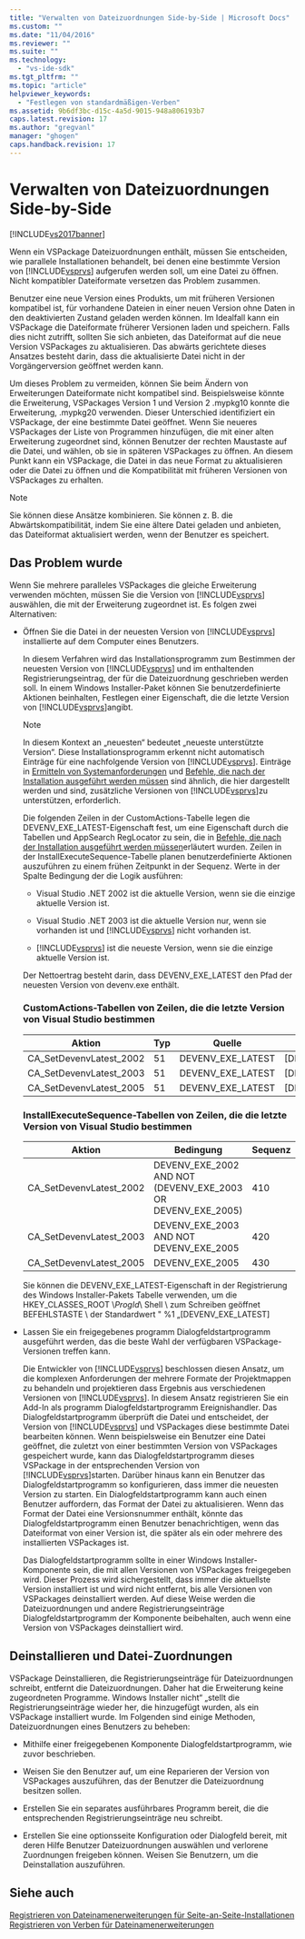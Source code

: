 ```yaml
---
title: "Verwalten von Dateizuordnungen Side-by-Side | Microsoft Docs"
ms.custom: ""
ms.date: "11/04/2016"
ms.reviewer: ""
ms.suite: ""
ms.technology: 
  - "vs-ide-sdk"
ms.tgt_pltfrm: ""
ms.topic: "article"
helpviewer_keywords: 
  - "Festlegen von standardmäßigen-Verben"
ms.assetid: 9b6df3bc-d15c-4a5d-9015-948a806193b7
caps.latest.revision: 17
ms.author: "gregvanl"
manager: "ghogen"
caps.handback.revision: 17
---
```

# Verwalten von Dateizuordnungen Side-by-Side
[!INCLUDE[vs2017banner](../code-quality/includes/vs2017banner.md)]

Wenn ein VSPackage Dateizuordnungen enthält, müssen Sie entscheiden, wie parallele Installationen behandelt, bei denen eine bestimmte Version von [!INCLUDE[vsprvs](../code-quality/includes/vsprvs_md.md)] aufgerufen werden soll, um eine Datei zu öffnen.  Nicht kompatibler Dateiformate versetzen das Problem zusammen.  
  
 Benutzer eine neue Version eines Produkts, um mit früheren Versionen kompatibel ist, für vorhandene Dateien in einer neuen Version ohne Daten in den deaktivierten Zustand geladen werden können.  Im Idealfall kann ein VSPackage die Dateiformate früherer Versionen laden und speichern.  Falls dies nicht zutrifft, sollten Sie sich anbieten, das Dateiformat auf die neue Version VSPackages zu aktualisieren.  Das abwärts gerichtete dieses Ansatzes besteht darin, dass die aktualisierte Datei nicht in der Vorgängerversion geöffnet werden kann.  
  
 Um dieses Problem zu vermeiden, können Sie beim Ändern von Erweiterungen Dateiformate nicht kompatibel sind.  Beispielsweise könnte die Erweiterung, VSPackages Version 1 und Version 2 .mypkg10 konnte die Erweiterung, .mypkg20 verwenden.  Dieser Unterschied identifiziert ein VSPackage, der eine bestimmte Datei geöffnet.  Wenn Sie neueres VSPackages der Liste von Programmen hinzufügen, die mit einer alten Erweiterung zugeordnet sind, können Benutzer der rechten Maustaste auf die Datei, und wählen, ob sie in späteren VSPackages zu öffnen.  An diesem Punkt kann ein VSPackage, die Datei in das neue Format zu aktualisieren oder die Datei zu öffnen und die Kompatibilität mit früheren Versionen von VSPackages zu erhalten.  
  
> [!NOTE]
>  Sie können diese Ansätze kombinieren.  Sie können z. B. die Abwärtskompatibilität, indem Sie eine ältere Datei geladen und anbieten, das Dateiformat aktualisiert werden, wenn der Benutzer es speichert.  
  
## Das Problem wurde  
 Wenn Sie mehrere paralleles VSPackages die gleiche Erweiterung verwenden möchten, müssen Sie die Version von [!INCLUDE[vsprvs](../code-quality/includes/vsprvs_md.md)] auswählen, die mit der Erweiterung zugeordnet ist.  Es folgen zwei Alternativen:  
  
-   Öffnen Sie die Datei in der neuesten Version von [!INCLUDE[vsprvs](../code-quality/includes/vsprvs_md.md)] installierte auf dem Computer eines Benutzers.  
  
     In diesem Verfahren wird das Installationsprogramm zum Bestimmen der neuesten Version von [!INCLUDE[vsprvs](../code-quality/includes/vsprvs_md.md)] und im enthaltenden Registrierungseintrag, der für die Dateizuordnung geschrieben werden soll.  In einem Windows Installer\-Paket können Sie benutzerdefinierte Aktionen beinhalten, Festlegen einer Eigenschaft, die die letzte Version von [!INCLUDE[vsprvs](../code-quality/includes/vsprvs_md.md)]angibt.  
  
    > [!NOTE]
    >  In diesem Kontext an „neuesten“ bedeutet „neueste unterstützte Version“. Diese Installationsprogramm erkennt nicht automatisch Einträge für eine nachfolgende Version von [!INCLUDE[vsprvs](../code-quality/includes/vsprvs_md.md)].  Einträge in [Ermitteln von Systemanforderungen](../extensibility/internals/detecting-system-requirements.md) und [Befehle, die nach der Installation ausgeführt werden müssen](../extensibility/internals/commands-that-must-be-run-after-installation.md) sind ähnlich, die hier dargestellt werden und sind, zusätzliche Versionen von [!INCLUDE[vsprvs](../code-quality/includes/vsprvs_md.md)]zu unterstützen, erforderlich.  
  
     Die folgenden Zeilen in der CustomActions\-Tabelle legen die DEVENV\_EXE\_LATEST\-Eigenschaft fest, um eine Eigenschaft durch die Tabellen und AppSearch RegLocator zu sein, die in [Befehle, die nach der Installation ausgeführt werden müssen](../extensibility/internals/commands-that-must-be-run-after-installation.md)erläutert wurden.  Zeilen in der InstallExecuteSequence\-Tabelle planen benutzerdefinierte Aktionen auszuführen zu einem frühen Zeitpunkt in der Sequenz.  Werte in der Spalte Bedingung der die Logik ausführen:  
  
    -   Visual Studio .NET 2002 ist die aktuelle Version, wenn sie die einzige aktuelle Version ist.  
  
    -   Visual Studio .NET 2003 ist die aktuelle Version nur, wenn sie vorhanden ist und [!INCLUDE[vsprvs](../code-quality/includes/vsprvs_md.md)] nicht vorhanden ist.  
  
    -   [!INCLUDE[vsprvs](../code-quality/includes/vsprvs_md.md)] ist die neueste Version, wenn sie die einzige aktuelle Version ist.  
  
     Der Nettoertrag besteht darin, dass DEVENV\_EXE\_LATEST den Pfad der neuesten Version von devenv.exe enthält.  
  
    ### CustomActions\-Tabellen von Zeilen, die die letzte Version von Visual Studio bestimmen  
  
    |Aktion|Typ|Quelle|Target|  
    |------------|---------|------------|------------|  
    |CA\_SetDevenvLatest\_2002|51|DEVENV\_EXE\_LATEST|\[DEVENV\_EXE\_2002\]|  
    |CA\_SetDevenvLatest\_2003|51|DEVENV\_EXE\_LATEST|\[DEVENV\_EXE\_2003\]|  
    |CA\_SetDevenvLatest\_2005|51|DEVENV\_EXE\_LATEST|\[DEVENV\_EXE\_2005\]|  
  
    ### InstallExecuteSequence\-Tabellen von Zeilen, die die letzte Version von Visual Studio bestimmen  
  
    |Aktion|Bedingung|Sequenz|  
    |------------|---------------|-------------|  
    |CA\_SetDevenvLatest\_2002|DEVENV\_EXE\_2002 AND NOT \(DEVENV\_EXE\_2003 OR DEVENV\_EXE\_2005\)|410|  
    |CA\_SetDevenvLatest\_2003|DEVENV\_EXE\_2003 AND NOT DEVENV\_EXE\_2005|420|  
    |CA\_SetDevenvLatest\_2005|DEVENV\_EXE\_2005|430|  
  
     Sie können die DEVENV\_EXE\_LATEST\-Eigenschaft in der Registrierung des Windows Installer\-Pakets Tabelle verwenden, um die HKEY\_CLASSES\_ROOT \\*ProgId*\\ Shell \\ zum Schreiben geöffnet BEFEHLSTASTE \\ der Standardwert " %1 „\[DEVENV\_EXE\_LATEST\]  
  
-   Lassen Sie ein freigegebenes programm Dialogfeldstartprogramm ausgeführt werden, das die beste Wahl der verfügbaren VSPackage\-Versionen treffen kann.  
  
     Die Entwickler von [!INCLUDE[vsprvs](../code-quality/includes/vsprvs_md.md)] beschlossen diesen Ansatz, um die komplexen Anforderungen der mehrere Formate der Projektmappen zu behandeln und projektieren dass Ergebnis aus verschiedenen Versionen von [!INCLUDE[vsprvs](../code-quality/includes/vsprvs_md.md)].  In diesem Ansatz registrieren Sie ein Add\-In als programm Dialogfeldstartprogramm Ereignishandler.  Das Dialogfeldstartprogramm überprüft die Datei und entscheidet, der Version von [!INCLUDE[vsprvs](../code-quality/includes/vsprvs_md.md)] und VSPackages diese bestimmte Datei bearbeiten können.  Wenn beispielsweise ein Benutzer eine Datei geöffnet, die zuletzt von einer bestimmten Version von VSPackages gespeichert wurde, kann das Dialogfeldstartprogramm dieses VSPackage in der entsprechenden Version von [!INCLUDE[vsprvs](../code-quality/includes/vsprvs_md.md)]starten.  Darüber hinaus kann ein Benutzer das Dialogfeldstartprogramm so konfigurieren, dass immer die neuesten Version zu starten.  Ein Dialogfeldstartprogramm kann auch einen Benutzer auffordern, das Format der Datei zu aktualisieren.  Wenn das Format der Datei eine Versionsnummer enthält, könnte das Dialogfeldstartprogramm einen Benutzer benachrichtigen, wenn das Dateiformat von einer Version ist, die später als ein oder mehrere des installierten VSPackages ist.  
  
     Das Dialogfeldstartprogramm sollte in einer Windows Installer\-Komponente sein, die mit allen Versionen von VSPackages freigegeben wird.  Dieser Prozess wird sichergestellt, dass immer die aktuellste Version installiert ist und wird nicht entfernt, bis alle Versionen von VSPackages deinstalliert werden.  Auf diese Weise werden die Dateizuordnungen und andere Registrierungseinträge Dialogfeldstartprogramm der Komponente beibehalten, auch wenn eine Version von VSPackages deinstalliert wird.  
  
## Deinstallieren und Datei\-Zuordnungen  
 VSPackage Deinstallieren, die Registrierungseinträge für Dateizuordnungen schreibt, entfernt die Dateizuordnungen.  Daher hat die Erweiterung keine zugeordneten Programme.  Windows Installer nicht“ „stellt die Registrierungseinträge wieder her, die hinzugefügt wurden, als ein VSPackage installiert wurde.  Im Folgenden sind einige Methoden, Dateizuordnungen eines Benutzers zu beheben:  
  
-   Mithilfe einer freigegebenen Komponente Dialogfeldstartprogramm, wie zuvor beschrieben.  
  
-   Weisen Sie den Benutzer auf, um eine Reparieren der Version von VSPackages auszuführen, das der Benutzer die Dateizuordnung besitzen sollen.  
  
-   Erstellen Sie ein separates ausführbares Programm bereit, die die entsprechenden Registrierungseinträge neu schreibt.  
  
-   Erstellen Sie eine optionsseite Konfiguration oder Dialogfeld bereit, mit deren Hilfe Benutzer Dateizuordnungen auswählen und verlorene Zuordnungen freigeben können.  Weisen Sie Benutzern, um die Deinstallation auszuführen.  
  
## Siehe auch  
 [Registrieren von Dateinamenerweiterungen für Seite\-an\-Seite\-Installationen](../extensibility/registering-file-name-extensions-for-side-by-side-deployments.md)   
 [Registrieren von Verben für Dateinamenerweiterungen](../extensibility/registering-verbs-for-file-name-extensions.md)